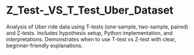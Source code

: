 # Z_Test-_VS_T_Test_Uber_Dataset
Analysis of Uber ride data using T-tests (one-sample, two-sample, paired) and Z-tests. Includes hypothesis setup, Python implementation, and interpretations. Demonstrates when to use T-test vs Z-test with clear, beginner-friendly explanations.
